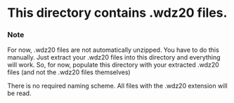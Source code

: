 # This directory contains .wdz20 files.

### Note
For now, .wdz20 files are not automatically unzipped. You have to do this manually.
Just extract your .wdz20 files into this directory and everything will work.
So, for now, populate this directory with your extracted .wdz20 files (and not the .wdz20 files themselves)

There is no required naming scheme. All files with the .wdz20 extension will be read.




